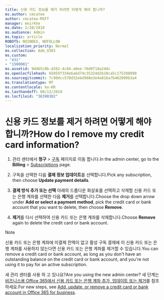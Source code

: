 ```yaml
---
title: 신용 카드 정보를 제거 하려면 어떻게 해야 합니까?
ms.author: cmcatee
author: cmcatee-MSFT
manager: mnirkhe
ms.date: 2/20/2018
ms.audience: Admin
ms.topic: article
ROBOTS: NOINDEX, NOFOLLOW
localization_priority: Normal
ms.collection: Adm_O365
ms.custom:
- "431"
- "1500001"
ms.assetid: 9d465c0b-d262-4c84-a0ee-76d0f18a24dc
ms.openlocfilehash: 65059f334e6a6d74c35324d2b10ca5c175398990
ms.sourcegitcommit: 7c90dcc570d32ebd968e3e4e816a7b482890b3a4
ms.translationtype: MT
ms.contentlocale: ko-KR
ms.lasthandoff: 08/13/2019
ms.locfileid: "36390302"
---
```

# <a name="how-do-i-remove-my-credit-card-information"></a><span data-ttu-id="e9e13-102">신용 카드 정보를 제거 하려면 어떻게 해야 합니까?</span><span class="sxs-lookup"><span data-stu-id="e9e13-102">How do I remove my credit card information?</span></span>

1. <span data-ttu-id="e9e13-103">관리 센터에서 **청구** \> [구독](https://go.microsoft.com/fwlink/p/?linkid=842054) 페이지로 이동 합니다.</span><span class="sxs-lookup"><span data-stu-id="e9e13-103">In the admin center, go to the **Billing** \> [Subscriptions](https://go.microsoft.com/fwlink/p/?linkid=842054) page.</span></span>

2. <span data-ttu-id="e9e13-104">구독을 선택한 다음 **결제 정보 업데이트**를 선택합니다.</span><span class="sxs-lookup"><span data-stu-id="e9e13-104">Pick any subscription, then choose **Update payment details**.</span></span>

3. <span data-ttu-id="e9e13-105">**결제 방식 추가 또는 선택** 아래의 드롭다운 화살표를 선택하고 삭제할 신용 카드 또는 은행 계좌를 선택한 다음 **제거**를 선택합니다.</span><span class="sxs-lookup"><span data-stu-id="e9e13-105">Choose the drop down arrow under **Add or select a payment method**, pick the credit card or bank account that you want to delete, then choose **Remove**.</span></span>

4. <span data-ttu-id="e9e13-106">**제거**를 다시 선택하여 신용 카드 또는 은행 계좌를 삭제합니다.</span><span class="sxs-lookup"><span data-stu-id="e9e13-106">Choose **Remove** again to delete the credit card or bank account.</span></span>

> [!NOTE]
> <span data-ttu-id="e9e13-107">신용 카드 또는 은행 계좌에 미결제 잔액이 없고 활성 구독 결제에 이 신용 카드 또는 은행 계좌를 사용하지 않는다면 신용 카드 또는 은행 계좌를 제거할 수 있습니다.</span><span class="sxs-lookup"><span data-stu-id="e9e13-107">You can remove a credit card or bank account, as long as you don't have an outstanding balance on the credit card or bank account, and you're not using it to pay for an active subscription.</span></span>

<span data-ttu-id="e9e13-108">새 관리 센터를 사용 하 고 있나요?</span><span class="sxs-lookup"><span data-stu-id="e9e13-108">Are you using the new admin center?</span></span> <span data-ttu-id="e9e13-109">새 단계는 [비즈니스용 Office 365에서 신용 카드 또는 은행 계좌 추가, 업데이트 또는 제거](https://docs.microsoft.com/en-us/office365/admin/subscriptions-and-billing/add-update-or-remove-credit-card-or-bank-account)를 참조 하세요.</span><span class="sxs-lookup"><span data-stu-id="e9e13-109">For new steps, see [Add, update, or remove a credit card or bank account in Office 365 for business](https://docs.microsoft.com/en-us/office365/admin/subscriptions-and-billing/add-update-or-remove-credit-card-or-bank-account).</span></span>